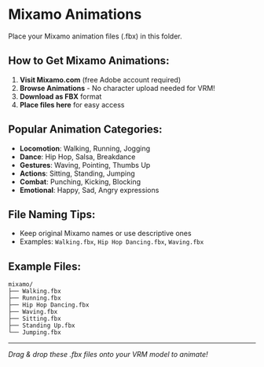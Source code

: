# Mixamo Animations

Place your Mixamo animation files (.fbx) in this folder.

## How to Get Mixamo Animations:

1. **Visit Mixamo.com** (free Adobe account required)
2. **Browse Animations** - No character upload needed for VRM!
3. **Download as FBX** format
4. **Place files here** for easy access

## Popular Animation Categories:
- **Locomotion**: Walking, Running, Jogging
- **Dance**: Hip Hop, Salsa, Breakdance
- **Gestures**: Waving, Pointing, Thumbs Up
- **Actions**: Sitting, Standing, Jumping
- **Combat**: Punching, Kicking, Blocking
- **Emotional**: Happy, Sad, Angry expressions

## File Naming Tips:
- Keep original Mixamo names or use descriptive ones
- Examples: `Walking.fbx`, `Hip Hop Dancing.fbx`, `Waving.fbx`

## Example Files:
```
mixamo/
├── Walking.fbx
├── Running.fbx
├── Hip Hop Dancing.fbx
├── Waving.fbx
├── Sitting.fbx
├── Standing Up.fbx
└── Jumping.fbx
```

---
*Drag & drop these .fbx files onto your VRM model to animate!*
